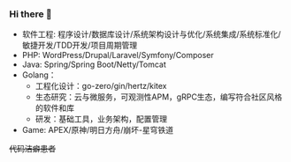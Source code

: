 ### Hi there 👋

 - 软件工程: 程序设计/数据库设计/系统架构设计与优化/系统集成/系统标准化/敏捷开发/TDD开发/项目周期管理
 - PHP: WordPress/Drupal/Laravel/Symfony/Composer
 - Java: Spring/Spring Boot/Netty/Tomcat 
 - Golang：
    - 工程化设计：go-zero/gin/hertz/kitex
    - 生态研究：云与微服务，可观测性APM，gRPC生态，编写符合社区风格的软件和库
    - 研发：基础工具，业务架构，配置管理
 - Game: APEX/原神/明日方舟/崩坏-星穹铁道
 
 
~~代码洁癖患者~~


